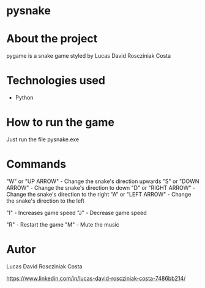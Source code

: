# pysnake

# About the project

pygame is a snake game styled by Lucas David Roscziniak Costa

# Technologies used

- Python

# How to run the game

Just run the file pysnake.exe

# Commands

"W" or "UP ARROW" - Change the snake's direction upwards
"S" or "DOWN ARROW" - Change the snake's direction to down
"D" or "RIGHT ARROW" - Change the snake's direction to the right
"A" or "LEFT ARROW" - Change the snake's direction to the left

"I" - Increases game speed
"J" - Decrease game speed

"R" - Restart the game
"M" - Mute the music

# Autor

Lucas David Roscziniak Costa

https://www.linkedin.com/in/lucas-david-roscziniak-costa-7486bb214/
